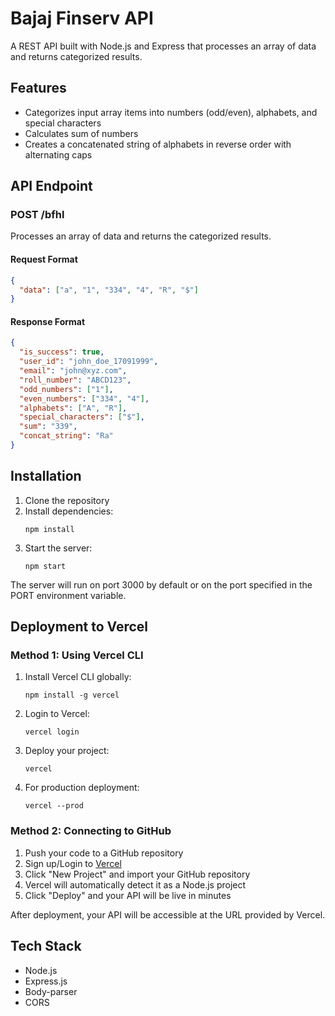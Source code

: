 # Bajaj Finserv API

A REST API built with Node.js and Express that processes an array of data and returns categorized results.

## Features

- Categorizes input array items into numbers (odd/even), alphabets, and special characters
- Calculates sum of numbers
- Creates a concatenated string of alphabets in reverse order with alternating caps

## API Endpoint

### POST /bfhl

Processes an array of data and returns the categorized results.

#### Request Format

```json
{
  "data": ["a", "1", "334", "4", "R", "$"]
}
```

#### Response Format

```json
{
  "is_success": true,
  "user_id": "john_doe_17091999",
  "email": "john@xyz.com",
  "roll_number": "ABCD123",
  "odd_numbers": ["1"],
  "even_numbers": ["334", "4"],
  "alphabets": ["A", "R"],
  "special_characters": ["$"],
  "sum": "339",
  "concat_string": "Ra"
}
```

## Installation

1. Clone the repository
2. Install dependencies:
   ```
   npm install
   ```
3. Start the server:
   ```
   npm start
   ```

The server will run on port 3000 by default or on the port specified in the PORT environment variable.

## Deployment to Vercel

### Method 1: Using Vercel CLI

1. Install Vercel CLI globally:

   ```
   npm install -g vercel
   ```

2. Login to Vercel:

   ```
   vercel login
   ```

3. Deploy your project:

   ```
   vercel
   ```

4. For production deployment:
   ```
   vercel --prod
   ```

### Method 2: Connecting to GitHub

1. Push your code to a GitHub repository
2. Sign up/Login to [Vercel](https://vercel.com)
3. Click "New Project" and import your GitHub repository
4. Vercel will automatically detect it as a Node.js project
5. Click "Deploy" and your API will be live in minutes

After deployment, your API will be accessible at the URL provided by Vercel.

## Tech Stack

- Node.js
- Express.js
- Body-parser
- CORS
